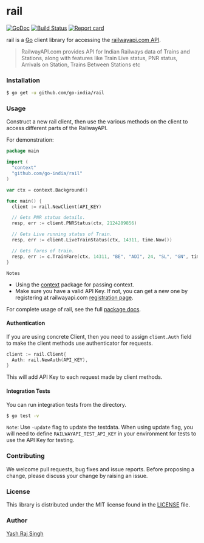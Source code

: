 # rail

[![GoDoc](https://godoc.org/github.com/go-india/rail?status.svg)](https://godoc.org/github.com/go-india/rail)
[![Build Status](https://travis-ci.org/go-india/rail.svg?branch=master)](https://travis-ci.org/go-india/rail)
[![Report card](https://goreportcard.com/badge/github.com/go-india/rail)](https://goreportcard.com/report/github.com/go-india/rail)

rail is a [Go](http://golang.org/) client library for accessing the [railwayapi.com API](https://railwayapi.com/api).

> RailwayAPI.com provides API for Indian Railways data of Trains and Stations, along with features like Train Live status, PNR status, Arrivals on Station, Trains Between Stations etc

### Installation

```bash
$ go get -u github.com/go-india/rail
```

### Usage

Construct a new rail client, then use the various methods on the client to access different parts of the RailwayAPI.

For demonstration:

```go
package main

import (
  "context"
  "github.com/go-india/rail"
)

var ctx = context.Background()

func main() {
  client := rail.NewClient(API_KEY)

  // Gets PNR status details.
  resp, err := client.PNRStatus(ctx, 2124289856)

  // Gets Live running status of Train.
  resp, err := client.LiveTrainStatus(ctx, 14311, time.Now())

  // Gets fares of train.
  resp, err := c.TrainFare(ctx, 14311, "BE", "ADI", 24, "SL", "GN", time.Now())
}
```

`Notes`
* Using the [context](https://godoc.org/context) package for passing context.  
* Make sure you have a valid API Key. If not, you can get a new one by registering at railwayapi.com [registration page](https://railwayapi.com/register).

For complete usage of rail, see the full [package docs](https://godoc.org/github.com/go-india/rail).

#### Authentication

If you are using concrete Client, then you need to assign `client.Auth` field to make the client methods use authenticator for requests.

```go
client := rail.Client{
  Auth: rail.NewAuth(API_KEY),
}
```

This will add API Key to each request made by client methods.

#### Integration Tests

You can run integration tests from the directory.

```bash
$ go test -v
```

`Note`: Use `-update` flag to update the testdata. When using update flag, you will need to define `RAILWAYAPI_TEST_API_KEY` in your environment for tests to use the API Key for testing.

### Contributing

We welcome pull requests, bug fixes and issue reports. Before proposing a change, please discuss your change by raising an issue.

### License

This library is distributed under the MIT license found in the [LICENSE](./LICENSE) file.

### Author

[Yash Raj Singh](http://yashrajsingh.net/)
